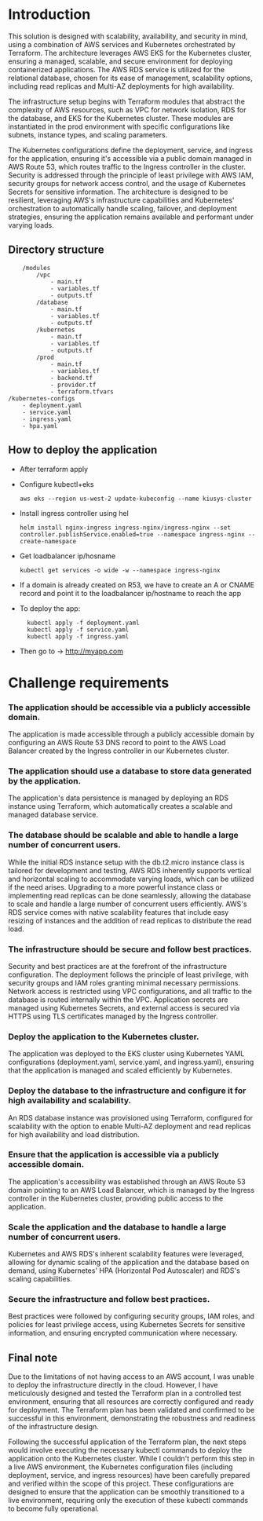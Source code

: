 # Introduction

This solution is designed with scalability, availability, and security in mind, using a combination of AWS services and Kubernetes orchestrated by Terraform. 
The architecture leverages AWS EKS for the Kubernetes cluster, ensuring a managed, scalable, and secure environment for deploying containerized applications. 
The AWS RDS service is utilized for the relational database, chosen for its ease of management, scalability options, including read replicas and Multi-AZ deployments for high availability.

The infrastructure setup begins with Terraform modules that abstract the complexity of AWS resources, such as VPC for network isolation, RDS for the database, and EKS for the Kubernetes cluster. 
These modules are instantiated in the prod environment with specific configurations like subnets, instance types, and scaling parameters. 

The Kubernetes configurations define the deployment, service, and ingress for the application, ensuring it's accessible via a public domain managed in AWS Route 53, which routes traffic to the Ingress controller in the cluster.
Security is addressed through the principle of least privilege with AWS IAM, security groups for network access control, and the usage of Kubernetes Secrets for sensitive information. The architecture is designed to be resilient, leveraging AWS's infrastructure capabilities and Kubernetes' orchestration to automatically handle scaling, failover, and deployment strategies, ensuring the application remains available and performant under varying loads.


## Directory structure

```/terraform
    /modules
        /vpc
            - main.tf
            - variables.tf
            - outputs.tf
        /database
            - main.tf
            - variables.tf
            - outputs.tf
        /kubernetes
            - main.tf
            - variables.tf
            - outputs.tf
        /prod
            - main.tf
            - variables.tf
            - backend.tf
            - provider.tf
            - terraform.tfvars
/kubernetes-configs
    - deployment.yaml
    - service.yaml
    - ingress.yaml
    - hpa.yaml
```


## How to deploy the application

- After terraform apply


- Configure kubectl+eks
  
  `aws eks --region us-west-2 update-kubeconfig --name kiusys-cluster`


- Install ingress controller using hel
  
  `helm install nginx-ingress ingress-nginx/ingress-nginx --set controller.publishService.enabled=true --namespace ingress-nginx --create-namespace`


- Get loadbalancer ip/hosname
  
  `kubectl get services -o wide -w --namespace ingress-nginx`


- If a domain is already created on R53, we have to create an A or CNAME record and point it to the loadbalancer ip/hostname to reach the app


- To deploy the app:
  
        kubectl apply -f deployment.yaml
        kubectl apply -f service.yaml
        kubectl apply -f ingress.yaml
  


- Then go to -> http://myapp.com


# Challenge requirements

### The application should be accessible via a publicly accessible domain.
The application is made accessible through a publicly accessible domain by configuring an AWS Route 53 DNS record to point to the AWS Load Balancer created by the Ingress controller in our Kubernetes cluster.

### The application should use a database to store data generated by the application.
The application's data persistence is managed by deploying an RDS instance using Terraform, which automatically creates a scalable and managed database service. 

### The database should be scalable and able to handle a large number of concurrent users.
 While the initial RDS instance setup with the db.t2.micro instance class is tailored for development and testing, AWS RDS inherently supports vertical and horizontal scaling to accommodate varying loads, which can be utilized if the need arises. Upgrading to a more powerful instance class or implementing read replicas can be done seamlessly, allowing the database to scale and handle a large number of concurrent users efficiently. AWS's RDS service comes with native scalability features that include easy resizing of instances and the addition of read replicas to distribute the read load.

### The infrastructure should be secure and follow best practices.
Security and best practices are at the forefront of the infrastructure configuration. The deployment follows the principle of least privilege, with security groups and IAM roles granting minimal necessary permissions. Network access is restricted using VPC configurations, and all traffic to the database is routed internally within the VPC. Application secrets are managed using Kubernetes Secrets, and external access is secured via HTTPS using TLS certificates managed by the Ingress controller.

### Deploy the application to the Kubernetes cluster.
The application was deployed to the EKS cluster using Kubernetes YAML configurations (deployment.yaml, service.yaml, and ingress.yaml), ensuring that the application is managed and scaled efficiently by Kubernetes.


### Deploy the database to the infrastructure and configure it for high availability and scalability.
 An RDS database instance was provisioned using Terraform, configured for scalability with the option to enable Multi-AZ deployment and read replicas for high availability and load distribution.


### Ensure that the application is accessible via a publicly accessible domain.
The application's accessibility was established through an AWS Route 53 domain pointing to an AWS Load Balancer, which is managed by the Ingress controller in the Kubernetes cluster, providing public access to the application.


### Scale the application and the database to handle a large number of concurrent users.
Kubernetes and AWS RDS's inherent scalability features were leveraged, allowing for dynamic scaling of the application and the database based on demand, using Kubernetes' HPA (Horizontal Pod Autoscaler) and RDS's scaling capabilities.


### Secure the infrastructure and follow best practices.
Best practices were followed by configuring security groups, IAM roles, and policies for least privilege access, using Kubernetes Secrets for sensitive information, and ensuring encrypted communication where necessary.

## Final note

Due to the limitations of not having access to an AWS account, I was unable to deploy the infrastructure directly in the cloud. However, I have meticulously designed and tested the Terraform plan in a controlled test environment, ensuring that all resources are correctly configured and ready for deployment. The Terraform plan has been validated and confirmed to be successful in this environment, demonstrating the robustness and readiness of the infrastructure design.

Following the successful application of the Terraform plan, the next steps would involve executing the necessary kubectl commands to deploy the application onto the Kubernetes cluster. While I couldn't perform this step in a live AWS environment, the Kubernetes configuration files (including deployment, service, and ingress resources) have been carefully prepared and verified within the scope of this project. These configurations are designed to ensure that the application can be smoothly transitioned to a live environment, requiring only the execution of these kubectl commands to become fully operational.



